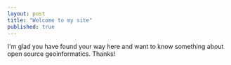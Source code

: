 ```yaml
---
layout: post
title: "Welcome to my site"
published: true
---
```


I'm glad you have found your way here and want to know something about open source geoinformatics. Thanks!
